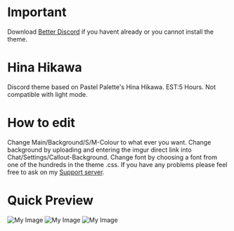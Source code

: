 # Important

Download [Better Discord](https://github.com/Jiiks/BetterDiscordApp/releases) if you havent already or you cannot install the theme.

# Hina Hikawa
Discord theme based on Pastel Palette's Hina Hikawa. EST:5 Hours. Not compatible with light mode.

# How to edit

Change Main/Background/S/M-Colour to what ever you want. Change background by uploading and entering the imgur direct link into Chat/Settings/Callout-Background. Change font by choosing a font from one of the hundreds in the theme .css. If you have any problems please feel free to ask on my [Support server](https://discord.gg/HRDN6x9).
 
# Quick Preview
![My Image](https://puu.sh/BjiwQ/e9e3e85ed5.jpg)
![My Image](https://puu.sh/Bjix9/24a5f6f0e8.jpg)
![My Image](https://puu.sh/Bjiy0/a990ecd985.jpg)
